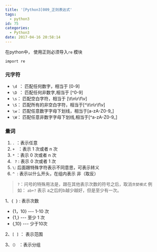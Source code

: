```yaml
---
title: '[Python3]009_正则表达式'
tags:
  - python3
id: 75
categories:
  - Python3
date: 2017-04-16 20:58:14
---
```


在python中，  使用正则必须导入`re` 模块

    import re
     

### 元字符

- `\d `：  匹配任何数字，相当于 [0-9]
- `\D `： 匹配任何非数字,相当于 [^0-9]
- `\s`： 匹配空白字符，相当于 [\t\n\r\f\v]
- `\S`： 匹配所有的非空白字符，相当于[^\t\n\r\f\v]
- `\w`： 匹配任意数字字母下划线，相当于[a-zA-Z0-9_]
- `\W`： 匹配任意非数字字母下划线,相当于[^a-zA-Z0-9_]

### 量词

1. `.` ：表示任意
2. `+ ` ：表示 1 次或者 n 次
3. ` * `  ：表示 0 次或者 n 次
4. ` ?` : 表示 0 次或者 1 次
5. ` \ `: 后面跟特殊字符表示不同意思，可表示转义
6. `^ `: 表示以什么开头，在组内表示 非（取反）

> `?`：问号的特殊用法是，跟在其他表示次数的符号之后，取消`贪婪模式`
>例如： `ab+?` 表示 a之后的b越少越好，但是至少有一次。



1、`{ }` : 表示次数

- {1，10} --- 1-10 次
- {1,} --- 至少 1 次
- {,10} --- 少于10次

2、`[ ]` ： 表示范围

3、`（）` ：表示分组